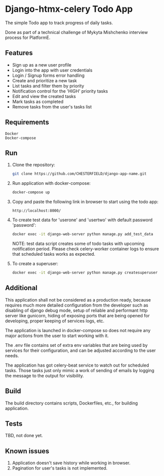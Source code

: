 # Django-htmx-celery Todo App

The simple Todo app to track progress of daily tasks.

Done as part of a technical challenge of Mykyta Mishchenko interview process 
for PlatformE.

## Features

- Sign up as a new user profile
- Login into the app with user credentials
- Login / Signup forms error handling 
- Create and prioritize a new task
- List tasks and filter them by priority
- Notification control for the 'HIGH' priority tasks
- Edit and view the created tasks
- Mark tasks as completed
- Remove tasks from the user's tasks list 

## Requirements
```
Docker
Docker-compose
```

## Run

1. Clone the repository:

    ```bash
    git clone https://github.com/CHESTERFIELD/django-app-name.git
    ```

2. Run application with docker-compose:

    ```bash
    docker-compose up
    ```

3. Copy and paste the following link in browser to start using the todo app:

   ```browser
   http://localhost:8000/
   ```

4. To create test data for 'userone' and 'usertwo' with default password 'password': 

    ```bash
    docker exec -it django-web-server python manage.py add_test_data
    ```
   NOTE: test data script creates some of todo tasks with upcoming notification period. 
Please check celery-worker container logs to ensure that scheduled tasks works as expected. 


5. To create a superuser: 

    ```bash
    docker exec -it django-web-server python manage.py createsuperuser
    ```

## Additional

This application shall not be considered as a production ready, because 
requires much more detailed configuration from the developer such as disabling 
of django debug mode, setup of reliable and performant http server like 
gunicorn, hiding of exposing ports that are being opened for developing, 
proper keeping of services logs, etc.

The application is launched in docker-compose so does not require any major 
actions from the user to start working with it.

The .env file contains set of extra env variables that are being used by 
services for their configuration, and can be adjusted according to the user 
needs.

The application has got celery-beat service to watch out for scheduled tasks.
Those tasks just only mimic a work of sending of emails by logging the message 
to the output for visibility.


## Build

The build directory contains scripts, Dockerfiles, etc., for building 
application.

## Tests

TBD, not done yet.

## Known issues

1. Application doesn't save history while working in browser.
2. Pagination for user's tasks is not implemented.
